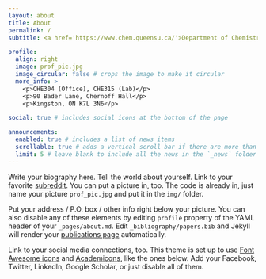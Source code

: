 ```yaml
---
layout: about
title: About
permalink: /
subtitle: <a href='https://www.chem.queensu.ca/'>Department of Chemistry</a>, Queen's University. Theoretical and Computational Chemistry.

profile:
  align: right
  image: prof_pic.jpg
  image_circular: false # crops the image to make it circular
  more_info: >
    <p>CHE304 (Office), CHE315 (Lab)</p>
    <p>90 Bader Lane, Chernoff Hall</p>
    <p>Kingston, ON K7L 3N6</p>

social: true # includes social icons at the bottom of the page

announcements:
  enabled: true # includes a list of news items
  scrollable: true # adds a vertical scroll bar if there are more than 3 news items
  limit: 5 # leave blank to include all the news in the `_news` folder
---
```


Write your biography here. Tell the world about yourself. Link to your favorite [subreddit](http://reddit.com). You can put a picture in, too. The code is already in, just name your picture `prof_pic.jpg` and put it in the `img/` folder.

Put your address / P.O. box / other info right below your picture. You can also disable any of these elements by editing `profile` property of the YAML header of your `_pages/about.md`. Edit `_bibliography/papers.bib` and Jekyll will render your [publications page](/al-folio/publications/) automatically.

Link to your social media connections, too. This theme is set up to use [Font Awesome icons](https://fontawesome.com/) and [Academicons](https://jpswalsh.github.io/academicons/), like the ones below. Add your Facebook, Twitter, LinkedIn, Google Scholar, or just disable all of them.

